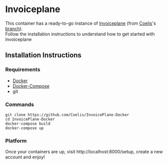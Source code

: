 # Invoiceplane
This container has a ready-to-go instance of [Invoiceplane](https://invoiceplane.com) (from [Coelis](https://gh.coel.is/)'s [branch](https://gh.coel.is/InvoicePlane)).  
Follow the installation instructions to understand how to get started with Invoiceplane  

## Installation Instructions
### Requirements
 - [Docker](https://docker.com/)
 - [Docker-Compose](https://docs.docker.com/compose/install/)
 - git

### Commands
```
git clone https://github.com/Coelis/InvoicePlane-Docker
cd InvoicePlane-Docker
docker-compose build
docker-compose up
```
### Platform

Once your containers are up,
visit http://localhost:8000/setup, create a new account and enjoy!
